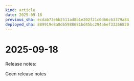 ```yaml
---
kind: article
date: 2025-09-18
previous_sha: ecdab73e6b2511ad8b1e202f21c0d66c63379a84
deployed_sha: 889919e8a8d65988681bd45bc294a6ef33266820
---
```


# 2025-09-18

Release notes:

Geen release notes
